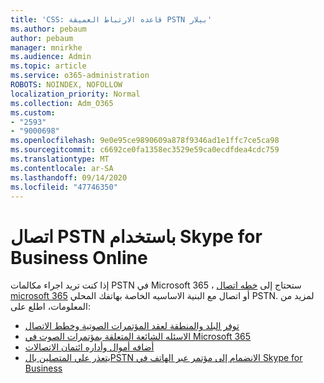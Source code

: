 ```yaml
---
title: 'CSS: قاعده الارتباط العميقة PSTN بيلار'
ms.author: pebaum
author: pebaum
manager: mnirkhe
ms.audience: Admin
ms.topic: article
ms.service: o365-administration
ROBOTS: NOINDEX, NOFOLLOW
localization_priority: Normal
ms.collection: Adm_O365
ms.custom:
- "2593"
- "9000698"
ms.openlocfilehash: 9e0e95ce9890609a878f9346ad1e1ffc7ce5ca98
ms.sourcegitcommit: c6692ce0fa1358ec3529e59ca0ecdfdea4cdc759
ms.translationtype: MT
ms.contentlocale: ar-SA
ms.lasthandoff: 09/14/2020
ms.locfileid: "47746350"
---
```

# <a name="pstn-calling-with-skype-for-business-online"></a>اتصال PSTN باستخدام Skype for Business Online

إذا كنت تريد اجراء مكالمات PSTN في Microsoft 365 ، ستحتاج إلى [خطه اتصال microsoft 365](https://docs.microsoft.com/microsoftteams/what-is-phone-system-in-office-365#more-about-calling-plans) أو اتصال مع البنية الاساسيه الخاصة بهاتفك المحلي PSTN. لمزيد من المعلومات، اطلع على:

- [توفر البلد والمنطقة لعقد المؤتمرات الصوتية وخطط الاتصال](https://docs.microsoft.com/microsoftteams/country-and-region-availability-for-audio-conferencing-and-calling-plans/country-and-region-availability-for-audio-conferencing-and-calling-plans)
- [الاسئله الشائعة المتعلقة بمؤتمرات الصوت في Microsoft 365](https://docs.microsoft.com/microsoftteams/audio-conferencing-common-questions)
- [أضافه أموال وأداره ائتمان الاتصالات](https://docs.microsoft.com/microsoftteams/add-funds-and-manage-communications-credits)
- [يتعذر علي المتصلين بالPSTN الانضمام إلى مؤتمر عبر الهاتف في Skype for Business](https://docs.microsoft.com/SkypeForBusiness/troubleshoot/online-conferencing/pstn-callers-cant-join-dial-in-call)

